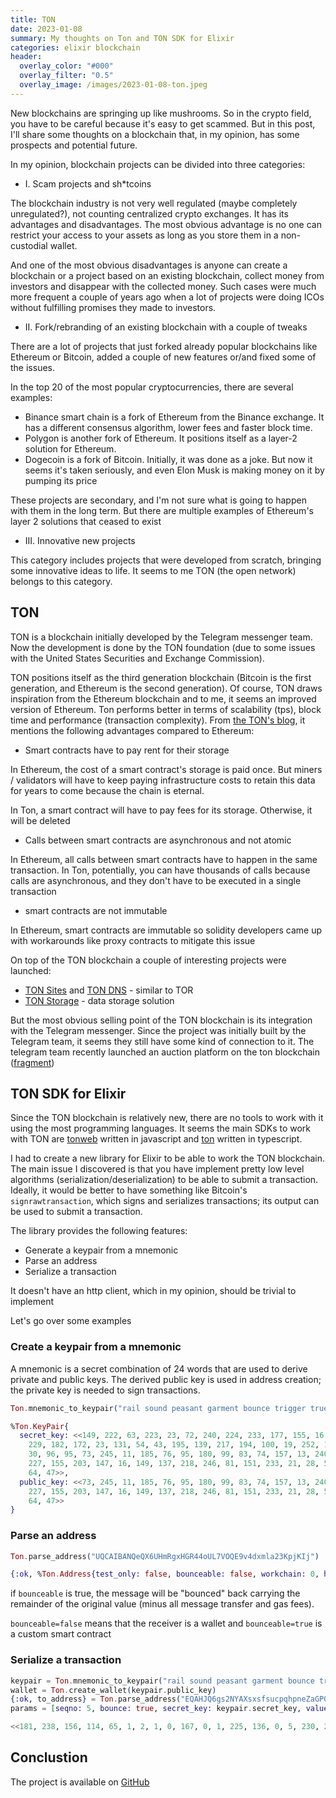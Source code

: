 ```yaml
---
title: TON
date: 2023-01-08
summary: My thoughts on Ton and TON SDK for Elixir
categories: elixir blockchain
header:
  overlay_color: "#000"
  overlay_filter: "0.5"
  overlay_image: /images/2023-01-08-ton.jpeg
---
```


New blockchains are springing up like mushrooms. So in the crypto field, you have to be careful because it's easy to get scammed. But in this post, I'll share some thoughts on a blockchain that, in my opinion, has some prospects and potential future.

In my opinion, blockchain projects can be divided into three categories:

- I. Scam projects and sh*tcoins

The blockchain industry is not very well regulated (maybe completely unregulated?), not counting centralized crypto exchanges. It has its advantages and disadvantages. The most obvious advantage is no one can restrict your access to your assets as long as you store them in a non-custodial wallet.

And one of the most obvious disadvantages is anyone can create a blockchain or a project based on an existing blockchain, collect money from investors and disappear with the collected money. Such cases were much more frequent a couple of years ago when a lot of projects were doing ICOs without fulfilling promises they made to investors.

- II. Fork/rebranding of an existing blockchain with a couple of tweaks

There are a lot of projects that just forked already popular blockchains like Ethereum or Bitcoin, added a couple of new features or/and fixed some of the issues.

In the top 20 of the most popular cryptocurrencies, there are several examples:

  * Binance smart chain is a fork of Ethereum from the Binance exchange. It has a different consensus algorithm, lower fees and faster block time.
  * Polygon is another fork of Ethereum. It positions itself as a layer-2 solution for Ethereum.
  * Dogecoin is a fork of Bitcoin. Initially, it was done as a joke. But now it seems it's taken seriously, and even Elon Musk is making money on it by pumping its price

These projects are secondary, and I'm not sure what is going to happen with them in the long term. But there are multiple examples of Ethereum's layer 2 solutions that ceased to exist

- III. Innovative new projects

This category includes projects that were developed from scratch, bringing some innovative ideas to life. It seems to me TON (the open network) belongs to this category.

## TON

TON is a blockchain initially developed by the Telegram messenger team. Now the development is done by the TON foundation (due to some issues with the United States Securities and Exchange Commission).

TON positions itself as the third generation blockchain (Bitcoin is the first generation, and Ethereum is the second generation). Of course, TON draws inspiration from the Ethereum blockchain and to me, it seems an improved version of Ethereum. Ton performs better in terms of scalability (tps), block time and performance (transaction complexity). From [the TON's blog](https://blog.ton.org/six-unique-aspects-of-ton-blockchain-that-will-surprise-solidity-developers), it mentions the following advantages compared to Ethereum:

- Smart contracts have to pay rent for their storage

 In Ethereum, the cost of a smart contract's storage is paid once. But miners / validators will have to keep paying infrastructure costs to retain this data for years to come because the chain is eternal.

 In Ton, a smart contract will have to pay fees for its storage. Otherwise, it will be deleted

- Calls between smart contracts are asynchronous and not atomic

 In Ethereum, all calls between smart contracts have to happen in the same transaction. In Ton, potentially, you can have thousands of calls because calls are asynchronous, and they don't have to be executed in a single transaction

- smart contracts are not immutable

 In Ethereum, smart contracts are immutable so solidity developers came up with workarounds like proxy contracts to mitigate this issue


On top of the TON blockchain a couple of interesting projects were launched:

- [TON Sites](https://ton.org/docs/learn/services/sites-www-proxy) and [TON DNS](https://dns.ton.org/about.html) - similar to TOR
- [TON Storage](https://telegra.ph/TON-Storage-12-28) - data storage solution

But the most obvious selling point of the TON blockchain is its integration with the Telegram messenger. Since the project was initially built by the Telegram team, it seems they still have some kind of connection to it. The telegram team recently launched an auction platform on the ton blockchain ([fragment](https://fragment.com/))

## TON SDK for Elixir

Since the TON blockchain is relatively new, there are no tools to work with it using the most programming languages. It seems the main SDKs to work with TON are [tonweb](https://github.com/toncenter/tonweb/) written in javascript and [ton](https://github.com/ton-community/ton/) written in typescript.

I had to create a new library for Elixir to be able to work the TON blockchain. The main issue I discovered is that you have implement pretty low level algorithms (serialization/deserialization) to be able to submit a transaction. Ideally, it would be better to have something like Bitcoin's `signrawtransaction`, which signs and serializes transactions; its output can be used to submit a transaction.

The library provides the following features:

- Generate a keypair from a mnemonic
- Parse an address
- Serialize a transaction

It doesn't have an http client, which in my opinion, should be trivial to implement

Let's go over some examples

### Create a keypair from a mnemonic

A mnemonic is a secret combination of 24 words that are used to derive private and public keys. The derived public key is used in address creation; the private key is needed to sign transactions.

```elixir
Ton.mnemonic_to_keypair("rail sound peasant garment bounce trigger true abuse arctic gravity ribbon ocean absurd okay blue remove neck cash reflect sleep hen portion gossip arrow")

%Ton.KeyPair{
  secret_key: <<149, 222, 63, 223, 23, 72, 240, 224, 233, 177, 155, 16, 101,
    229, 182, 172, 23, 131, 54, 43, 195, 139, 217, 194, 100, 19, 252, 105, 68,
    30, 96, 95, 73, 245, 11, 185, 76, 95, 180, 99, 83, 74, 157, 13, 240, 216,
    227, 155, 203, 147, 16, 149, 137, 218, 246, 81, 151, 233, 21, 28, 55, 119,
    64, 47>>,
  public_key: <<73, 245, 11, 185, 76, 95, 180, 99, 83, 74, 157, 13, 240, 216,
    227, 155, 203, 147, 16, 149, 137, 218, 246, 81, 151, 233, 21, 28, 55, 119,
    64, 47>>
}
```

### Parse an address

```elixir
Ton.parse_address("UQCAIBANQeQX6UHmRgxHGR44oUL7VOQE9v4dxmla23KpjKIj")

{:ok, %Ton.Address{test_only: false, bounceable: false, workchain: 0, hash: <<128, 32, 16, 13, 65, 228, 23, 233, 65, 230, 70, 12, 71, 25, 30, 56, 161, 66, 251, 84, 228, 4, 246, 254, 29, 198, 105, 90, 219, 114, 169, 140>>}}

```

if `bounceable` is true, the message will be "bounced" back carrying the remainder of the original value (minus all message transfer and gas fees).

`bounceable=false` means that the receiver is a wallet and `bounceable=true` is a custom smart contract

### Serialize a transaction

```elixir
keypair = Ton.mnemonic_to_keypair("rail sound peasant garment bounce trigger true abuse arctic gravity ribbon ocean absurd okay blue remove neck cash reflect sleep hen portion gossip arrow")
wallet = Ton.create_wallet(keypair.public_key)
{:ok, to_address} = Ton.parse_address("EQAHJQ6gs2NYAXsxsfsucpqhpneZaGP0qCdu9lCEzysMGzst")
params = [seqno: 5, bounce: true, secret_key: keypair.secret_key, value: 1, to_address: to_address, timeout: 60]

<<181, 238, 156, 114, 65, 1, 2, 1, 0, 167, 0, 1, 225, 136, 0, 5, 230, 220, 65, 102, 30, 28, 201, _tail::binary>> = Ton.create_transfer_boc(wallet, params)

```

## Conclustion

The project is available on [GitHub](https://github.com/ayrat555/ton)
